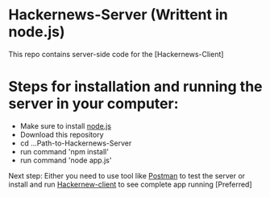 # Hackernews-Server (Writtent in node.js)

This repo contains server-side code for the [Hackernews-Client]

# Steps for installation and running the server in your computer:
  - Make sure to install [node.js]
  - Download this repository
  - cd ...Path-to-Hackernews-Server
  - run command 'npm install'
  - run command 'node app.js'

Next step:
Either you need to use tool like [Postman] to test the server or install and run [Hackernew-client] to see complete app running [Preferred]

   [Backpack]: <https://github.com/aadil058/Backpack>
   [node.js]: <https://nodejs.org/en/>
   [Postman]: <https://chrome.google.com/webstore/detail/postman/fhbjgbiflinjbdggehcddcbncdddomop?hl=en>
   [Hackernew-client]: <https://www.github.com>
